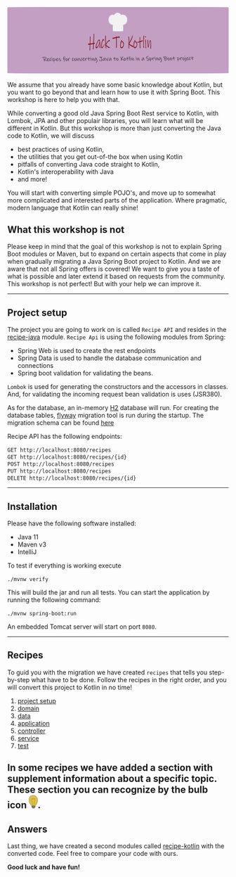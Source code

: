 ![](recipes/sources/png/HackToKotlinLogo.png)

We assume that you already have some basic knowledge about Kotlin, but you want to go beyond that and learn how to use
it with Spring Boot.
This workshop is here to help you with that.

While converting a good old Java Spring Boot Rest service to Kotlin, with Lombok, JPA and other populair libraries,
you will learn what will be different in Kotlin. But this workshop is more than just converting the Java code to Kotlin,
we will discuss

- best practices of using Kotlin,
- the utilities that you get out-of-the box when using Kotlin
- pitfalls of converting Java code straight to Kotlin,
- Kotlin's interoperability with Java
- and more!

You will start with converting simple POJO's, and move up to somewhat more complicated and interested parts of the
application.
Where pragmatic, modern language that Kotlin can really shine!

## What this workshop is not

Please keep in mind that the goal of this workshop is not to explain Spring Boot modules or Maven, but to expand on
certain aspects that come in play when gradually
migrating a Java Spring Boot project to Kotlin. And we are aware that not all Spring offers is covered! We want to give
you a taste of what is
possible and later extend it based on requests from the community. 
This workshop is not perfect! But with your help we can improve it.

---

## Project setup

The project you are going to work on is called `Recipe API` and resides in the [recipe-java](recipe-kotlin) module.
`Recipe Api` is using the following modules from Spring:

- Spring Web is used to create the rest endpoints
- Spring Data is used to handle the database communication and connections
- Spring boot validation for validating the beans.

`Lombok` is used for generating the constructors and the accessors in classes.
And, for validating the incoming request bean validation is uses (JSR380).

As for the database, an in-memory [H2](https://www.h2database.com/html/main.html) database will run.
For creating the database tables, [flyway](https://flywaydb.org/documentation/getstarted/how) migration
tool is run during the startup.
The migration schema can be found [here](recipe-java/src/main/resources/db/migration/V1_0__recipes.sql)

Recipe API has the following endpoints:

````
GET http://localhost:8080/recipes
GET http://localhost:8080/recipes/{id}
POST http://localhost:8080/recipes
PUT http://localhost:8080/recipes
DELETE http://localhost:8080/recipes/{id}
````

---

## Installation

Please have the following software installed:

- Java 11
- Maven v3
- IntelliJ

To test if everything is working execute

```shell 
./mvnw verify
```

This will build the jar and run all tests. You can start the application by running the following command:

```shell
./mvnw spring-boot:run
```

An embedded Tomcat server will start on port ``8080``.

---

## Recipes

To guid you with the migration we have created `recipes` that tells you step-by-step what have to be done.
Follow the recipes in the right order, and you will convert this project to Kotlin in no time!

1) [project setup](recipes/1-project-setup/Recipe.md)
2) [domain](recipes/2-domain-models/Recipe.md)
3) [data](recipes/3-data/Recipe.md)
4) [application](recipes/4-application/Recipe.md)
5) [controller](recipes/5-controller/Recipe.md)
6) [service](recipes/6-service/Recipe.md)
7) [test](recipes/7-test/Recipe.md)

In some recipes we have added a section with supplement information about a specific topic.
These section you can recognize by the bulb icon ![](recipes/sources/png/light-bulb-xs.png).
---

## Answers

Last thing, we have created a second modules called [recipe-kotlin](recipe-kotlin) with the converted code.
Feel free to compare your code with ours.

**Good luck and have fun!**
